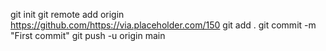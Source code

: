 git init
git remote add origin https://github.com/https://via.placeholder.com/150
git add .
git commit -m "First commit"
git push -u origin main
